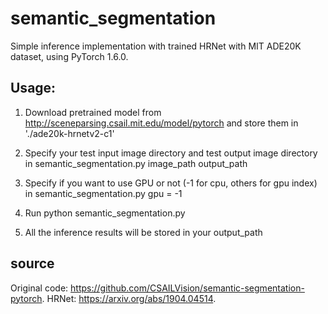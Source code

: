 # semantic_segmentation
Simple inference implementation with trained HRNet with MIT ADE20K dataset, using PyTorch 1.6.0.

## Usage:
1. Download pretrained model from http://sceneparsing.csail.mit.edu/model/pytorch and store them in './ade20k-hrnetv2-c1'

2. Specify your test input image directory and test output image directory in semantic_segmentation.py
image_path
output_path

3. Specify if you want to use GPU or not (-1 for cpu, others for gpu index) in semantic_segmentation.py
gpu = -1

4. Run python semantic_segmentation.py

5. All the inference results will be stored in your output_path

## source
Original code: https://github.com/CSAILVision/semantic-segmentation-pytorch.
HRNet: https://arxiv.org/abs/1904.04514.
